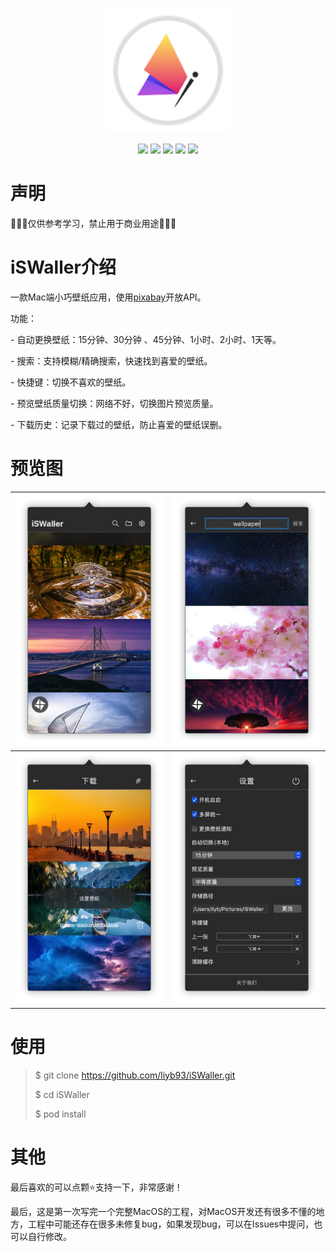 <p align="center">
<img src="https://raw.githubusercontent.com/liyb93/iSWaller/master/screenshot/icon.png" alt="iSWaller" title="iSWaller" width="200"/>
</p>
<p align="center">
<a href="https://github.com/liyb93/iSWaller"><img src="https://img.shields.io/badge/platform-osx-lightgrey"></a>
<a href="https://github.com/liyb93/iSWaller"><img src="https://img.shields.io/badge/support-macOS%2010.14%2B-orange"></a>
<a href="https://github.com/liyb93/iSWaller"><img src="https://img.shields.io/badge/language-swift%205.x-orange"></a>
<a href="https://github.com/liyb93/iSWaller"><img src="https://img.shields.io/github/stars/liyb93/iSWaller"></a>
<a href="https://raw.githubusercontent.com/liyb93/iSWaller/master/LICENSE"><img src="https://img.shields.io/github/license/liyb93/iSWaller"></a>
</p>



# 声明

🚫🚫🚫仅供参考学习，禁止用于商业用途🚫🚫🚫

# iSWaller介绍

一款Mac端小巧壁纸应用，使用[pixabay](https://pixabay.com/)开放API。

功能：

\- 自动更换壁纸：15分钟、30分钟 、45分钟、1小时、2小时、1天等。

\- 搜索：支持模糊/精确搜索，快速找到喜爱的壁纸。

\- 快捷键：切换不喜欢的壁纸。

\- 预览壁纸质量切换：网络不好，切换图片预览质量。

\- 下载历史：记录下载过的壁纸，防止喜爱的壁纸误删。

# 预览图

| ![1](https://raw.githubusercontent.com/liyb93/iSWaller/master/screenshot/1.png) | ![2](https://raw.githubusercontent.com/liyb93/iSWaller/master/screenshot/2.png) |
| ------------------------------------------------------------ | ------------------------------------------------------------ |
| ![3](https://raw.githubusercontent.com/liyb93/iSWaller/master/screenshot/3.png) | ![4](https://raw.githubusercontent.com/liyb93/iSWaller/master/screenshot/4.png) |

# 使用

> $ git clone https://github.com/liyb93/iSWaller.git
>
> $ cd iSWaller
>
> $ pod install

# 其他

最后喜欢的可以点颗⭐支持一下，非常感谢！

最后，这是第一次写完一个完整MacOS的工程，对MacOS开发还有很多不懂的地方，工程中可能还存在很多未修复bug，如果发现bug，可以在Issues中提问，也可以自行修改。

